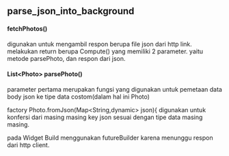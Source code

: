 ## **parse_json_into_background**

#### fetchPhotos()

digunakan untuk mengambil respon berupa file json dari http link.\
melakukan return berupa Compute() yang memiliki 2 parameter. yaitu metode parsePhoto, dan respon dari json.

#### List\<Photo> parsePhoto() 
parameter pertama merupakan fungsi yang digunakan untuk pemetaan data body json ke tipe data costom(dalam hal ini Photo)

factory Photo.fromJson(Map<String,dynamic> json){
    digunakan untuk konfersi dari masing masing key json sesuai dengan tipe data masing masing.

pada Widget Build menggunakan futureBuilder karena menunggu respon dari http client.
